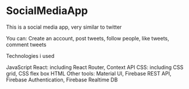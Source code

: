 
# SocialMediaApp

This is a social media app, very similar to twitter

You can: Create an account, post tweets, follow people, like tweets, comment tweets


Technologies i used

JavaScript
React: including React Router, Context API
CSS: including CSS grid, CSS flex box
HTML
Other tools: Material UI, Firebase REST API, Firebase Authentication, Firebase Realtime DB
